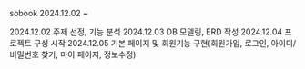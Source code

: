 sobook 2024.12.02 ~

2024.12.02 주제 선정, 기능 분석
2024.12.03 DB 모델링, ERD 작성
2024.12.04 프로젝트 구성 시작
2024.12.05 기본 페이지 및 회원기능 구현(회원가입, 로그인, 아이디/비밀번호 찾기, 마이 페이지, 정보수정)
